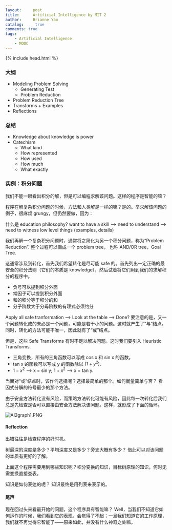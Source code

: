 ```yaml
---
layout:     post
title:      Artificial Intelligence by MIT 2
author:     Brianne Yao
catalog: 	 true
comments: true
tags:
    - Artificial Intelligence
    - MOOC
---
```

{% include head.html %}

### 大纲

* Modeling Problem Solving 
  - Generating Test
  - Problem Reduction
* Problem Reduction Tree
* Transforms + Examples
* Reflections

### 总结

* Knowledge about knowledge is power
* Catechism 
  - What kind
  - How represented
  - How used
  - How much
  - What exactly


### 实例：积分问题

我们不能一眼看出积分的解，但是可以编程求解该问题。这样的程序是智能的嘛？

程序在解复杂积分问题的时候，方法和人类解是一样的嘛？是的。举求解该问题的例子，很麻烦 grungy，但仍然要做，因为：

什么是 education philosophy?
want to have a skill --> need to understand --> need to witness low level things (examples, details)

我们再解一个复杂积分问题时，通常将之简化为另一个积分问题，称为“Problem Reduction”. 整个过程可以画成一个 problem tree， 也称 AND/OR tree，Goal Tree.

这通常涉及到转化，首先我们希望转化是尽可能 safe 的。首先列出一定正确的最安全的积分法则（它们的本质是 knowledge），然后试着将它们用到我们的求解积分的程序中。

* 负号可以提到积分外面
* 常因子可以提到积分外面
* 和的积分等于积分的和
* 分子阶数大于分母阶数的有理式必须约分

Apply all safe tranformation --> Look at the table --> Done?
要注意的是，又一个问题转化成的未必是一个问题，可能是若干小的问题。这时就产生了“与”结点。同时，转化的方法可能不唯一，因此就有了“或”结点。

但是，这些 Safe Transforms 有时不足以解决问题。这时我们要引入 Heuristic Transforms.

* 三角变换，所有的三角函数可以写成 cos x 和 sin x 的函数。
* tan x 的函数可以写成 y 的函数除以 $(1+y^{2})$.
* $1-x^{2}$ --> x = sin y; $1+x^{2}$ --> x = tan y.

当面对“或”结点时，该作何选择呢？选择最简单的那个。如何衡量简单与否？ 看因式分解的符号最少的那个方法。

由于安全方法转化没有风险，而策略方法转化可能有风险，因此每一次转化后我们总是先检查是否可以直接由安全方法解决该问题。这样，就形成了下面的循环。

![AI2graph1.PNG](https://i.loli.net/2019/10/30/9KxTvW7QpUojbfB.png)


#### Reflection

出错往往是检查程序的好时机。

树最深的深度是多少？平均深度又是多少？旁支大概有多少？
借此可以对该问题的本质有更好的了解。

上面这个程序需要用到哪些知识呢？积分变换的知识，目标树原理的知识，何时无需变换直接查表。

知识是如何表达的呢？
知识最终是用列表来表示的。


#### 尾声

现在回过头来看最开始的问题，这个程序具有智能嘛？
Well，当我们不知道它如何运作的时候，我们看到它的表现，会觉得了不起；一旦我们知道它的工作原理，我们就不再觉得它智能了——原来如此，并没有什么神奇之处嘛。